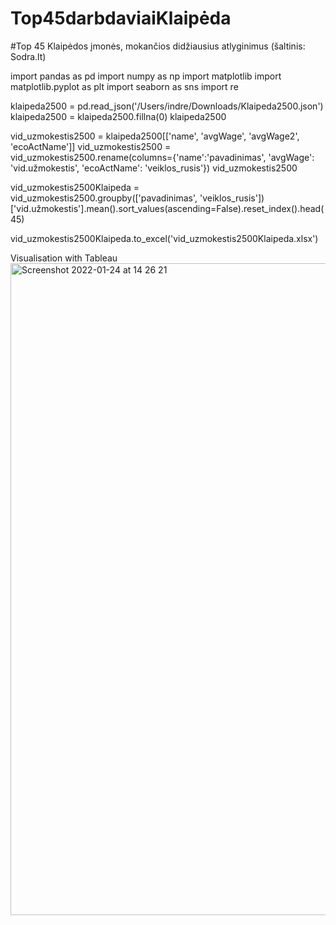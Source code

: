 # Top45darbdaviaiKlaipėda
#Top 45 Klaipėdos įmonės, mokančios didžiausius atlyginimus (šaltinis: Sodra.lt)


import pandas as pd
import numpy as np
import matplotlib
import matplotlib.pyplot as plt
import seaborn as sns
import re

klaipeda2500 = pd.read_json('/Users/indre/Downloads/Klaipeda2500.json')
klaipeda2500 = klaipeda2500.fillna(0)
klaipeda2500

vid_uzmokestis2500 = klaipeda2500[['name', 'avgWage', 'avgWage2', 'ecoActName']]
vid_uzmokestis2500 = vid_uzmokestis2500.rename(columns={'name':'pavadinimas', 'avgWage': 'vid.užmokestis', 'ecoActName': 'veiklos_rusis'})
vid_uzmokestis2500

vid_uzmokestis2500Klaipeda = vid_uzmokestis2500.groupby(['pavadinimas', 'veiklos_rusis'])['vid.užmokestis'].mean().sort_values(ascending=False).reset_index().head(45)

vid_uzmokestis2500Klaipeda.to_excel('vid_uzmokestis2500Klaipeda.xlsx')


Visualisation with Tableau
<img width="1043" alt="Screenshot 2022-01-24 at 14 26 21" src="https://user-images.githubusercontent.com/98321529/150782900-0d7437b7-7514-459e-940c-7b9c7272c6c2.png">

